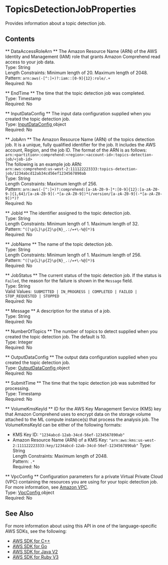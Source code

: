 # TopicsDetectionJobProperties<a name="API_TopicsDetectionJobProperties"></a>

Provides information about a topic detection job\.

## Contents<a name="API_TopicsDetectionJobProperties_Contents"></a>

 ** DataAccessRoleArn **   <a name="comprehend-Type-TopicsDetectionJobProperties-DataAccessRoleArn"></a>
The Amazon Resource Name \(ARN\) of the AWS Identity and Management \(IAM\) role that grants Amazon Comprehend read access to your job data\.   
Type: String  
Length Constraints: Minimum length of 20\. Maximum length of 2048\.  
Pattern: `arn:aws(-[^:]+)?:iam::[0-9]{12}:role/.+`   
Required: No

 ** EndTime **   <a name="comprehend-Type-TopicsDetectionJobProperties-EndTime"></a>
The time that the topic detection job was completed\.  
Type: Timestamp  
Required: No

 ** InputDataConfig **   <a name="comprehend-Type-TopicsDetectionJobProperties-InputDataConfig"></a>
The input data configuration supplied when you created the topic detection job\.  
Type: [ InputDataConfig ](API_InputDataConfig.md) object  
Required: No

 ** JobArn **   <a name="comprehend-Type-TopicsDetectionJobProperties-JobArn"></a>
The Amazon Resource Name \(ARN\) of the topics detection job\. It is a unique, fully qualified identifier for the job\. It includes the AWS account, Region, and the job ID\. The format of the ARN is as follows:  
 `arn:<partition>:comprehend:<region>:<account-id>:topics-detection-job/<job-id>`   
The following is an example job ARN:  
 `arn:aws:comprehend:us-west-2:111122223333:topics-detection-job/1234abcd12ab34cd56ef1234567890ab`   
Type: String  
Length Constraints: Maximum length of 256\.  
Pattern: `arn:aws(-[^:]+)?:comprehend:[a-zA-Z0-9-]*:[0-9]{12}:[a-zA-Z0-9-]{1,64}/[a-zA-Z0-9](-*[a-zA-Z0-9])*(/version/[a-zA-Z0-9](-*[a-zA-Z0-9])*)?`   
Required: No

 ** JobId **   <a name="comprehend-Type-TopicsDetectionJobProperties-JobId"></a>
The identifier assigned to the topic detection job\.  
Type: String  
Length Constraints: Minimum length of 1\. Maximum length of 32\.  
Pattern: `^([\p{L}\p{Z}\p{N}_.:/=+\-%@]*)$`   
Required: No

 ** JobName **   <a name="comprehend-Type-TopicsDetectionJobProperties-JobName"></a>
The name of the topic detection job\.  
Type: String  
Length Constraints: Minimum length of 1\. Maximum length of 256\.  
Pattern: `^([\p{L}\p{Z}\p{N}_.:/=+\-%@]*)$`   
Required: No

 ** JobStatus **   <a name="comprehend-Type-TopicsDetectionJobProperties-JobStatus"></a>
The current status of the topic detection job\. If the status is `Failed`, the reason for the failure is shown in the `Message` field\.  
Type: String  
Valid Values:` SUBMITTED | IN_PROGRESS | COMPLETED | FAILED | STOP_REQUESTED | STOPPED`   
Required: No

 ** Message **   <a name="comprehend-Type-TopicsDetectionJobProperties-Message"></a>
A description for the status of a job\.  
Type: String  
Required: No

 ** NumberOfTopics **   <a name="comprehend-Type-TopicsDetectionJobProperties-NumberOfTopics"></a>
The number of topics to detect supplied when you created the topic detection job\. The default is 10\.   
Type: Integer  
Required: No

 ** OutputDataConfig **   <a name="comprehend-Type-TopicsDetectionJobProperties-OutputDataConfig"></a>
The output data configuration supplied when you created the topic detection job\.  
Type: [ OutputDataConfig ](API_OutputDataConfig.md) object  
Required: No

 ** SubmitTime **   <a name="comprehend-Type-TopicsDetectionJobProperties-SubmitTime"></a>
The time that the topic detection job was submitted for processing\.  
Type: Timestamp  
Required: No

 ** VolumeKmsKeyId **   <a name="comprehend-Type-TopicsDetectionJobProperties-VolumeKmsKeyId"></a>
ID for the AWS Key Management Service \(KMS\) key that Amazon Comprehend uses to encrypt data on the storage volume attached to the ML compute instance\(s\) that process the analysis job\. The VolumeKmsKeyId can be either of the following formats:  
+ KMS Key ID: `"1234abcd-12ab-34cd-56ef-1234567890ab"` 
+ Amazon Resource Name \(ARN\) of a KMS Key: `"arn:aws:kms:us-west-2:111122223333:key/1234abcd-12ab-34cd-56ef-1234567890ab"` 
Type: String  
Length Constraints: Maximum length of 2048\.  
Pattern: `.*`   
Required: No

 ** VpcConfig **   <a name="comprehend-Type-TopicsDetectionJobProperties-VpcConfig"></a>
Configuration parameters for a private Virtual Private Cloud \(VPC\) containing the resources you are using for your topic detection job\. For more information, see [Amazon VPC](https://docs.aws.amazon.com/vpc/latest/userguide/what-is-amazon-vpc.html)\.   
Type: [ VpcConfig ](API_VpcConfig.md) object  
Required: No

## See Also<a name="API_TopicsDetectionJobProperties_SeeAlso"></a>

For more information about using this API in one of the language\-specific AWS SDKs, see the following:
+  [ AWS SDK for C\+\+](https://docs.aws.amazon.com/goto/SdkForCpp/comprehend-2017-11-27/TopicsDetectionJobProperties) 
+  [ AWS SDK for Go](https://docs.aws.amazon.com/goto/SdkForGoV1/comprehend-2017-11-27/TopicsDetectionJobProperties) 
+  [ AWS SDK for Java V2](https://docs.aws.amazon.com/goto/SdkForJavaV2/comprehend-2017-11-27/TopicsDetectionJobProperties) 
+  [ AWS SDK for Ruby V3](https://docs.aws.amazon.com/goto/SdkForRubyV3/comprehend-2017-11-27/TopicsDetectionJobProperties) 
